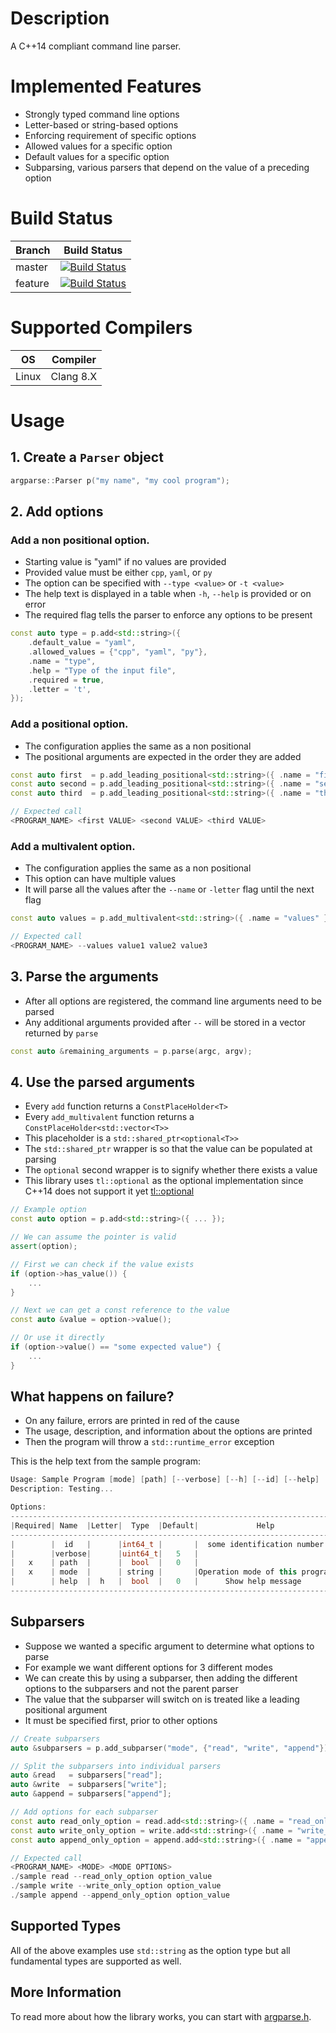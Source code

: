 # Description
A C++14 compliant command line parser.

# Implemented Features
- Strongly typed command line options
- Letter-based or string-based options
- Enforcing requirement of specific options
- Allowed values for a specific option
- Default values for a specific option
- Subparsing, various parsers that depend on the value of a preceding option

# Build Status

Branch  | Build Status
------- | -------
master  | [![Build Status](https://travis-ci.org/jpan127/argparse.svg?branch=master)](https://travis-ci.org/jpan127/argparse)
feature | [![Build Status](https://travis-ci.org/jpan127/argparse.svg?branch=feature)](https://travis-ci.org/jpan127/argparse)

# Supported Compilers

OS     | Compiler
------ | ------
Linux  | Clang 8.X

# Usage

## 1. Create a `Parser` object
```c++
argparse::Parser p("my name", "my cool program");
```

## 2. Add options

### Add a non positional option.

- Starting value is "yaml" if no values are provided
- Provided value must be either `cpp`, `yaml`, or `py`
- The option can be specified with `--type <value>` or `-t <value>`
- The help text is displayed in a table when `-h`, `--help` is provided or on error
- The required flag tells the parser to enforce any options to be present

```c++
const auto type = p.add<std::string>({
    .default_value = "yaml",
    .allowed_values = {"cpp", "yaml", "py"},
    .name = "type",
    .help = "Type of the input file",
    .required = true,
    .letter = 't',
});
```

### Add a positional option.

- The configuration applies the same as a non positional
- The positional arguments are expected in the order they are added

```c++
const auto first  = p.add_leading_positional<std::string>({ .name = "first"  });
const auto second = p.add_leading_positional<std::string>({ .name = "second" });
const auto third  = p.add_leading_positional<std::string>({ .name = "third"  });

// Expected call
<PROGRAM_NAME> <first VALUE> <second VALUE> <third VALUE>
```

### Add a multivalent option.

- The configuration applies the same as a non positional
- This option can have multiple values
- It will parse all the values after the `--name` or `-letter` flag until the next flag

```c++
const auto values = p.add_multivalent<std::string>({ .name = "values" });

// Expected call
<PROGRAM_NAME> --values value1 value2 value3
```

## 3. Parse the arguments

- After all options are registered, the command line arguments need to be parsed
- Any additional arguments provided after `--` will be stored in a vector returned by `parse`

```c++
const auto &remaining_arguments = p.parse(argc, argv);
```

## 4. Use the parsed arguments

- Every `add` function returns a `ConstPlaceHolder<T>`
- Every `add_multivalent` function returns a `ConstPlaceHolder<std::vector<T>>`
- This placeholder is a `std::shared_ptr<optional<T>>`
- The `std::shared_ptr` wrapper is so that the value can be populated at parsing
- The `optional` second wrapper is to signify whether there exists a value
- This library uses `tl::optional` as the optional implementation since C++14 does not support it yet [tl::optional](https://github.com/TartanLlama/optional)

```c++
// Example option
const auto option = p.add<std::string>({ ... });

// We can assume the pointer is valid
assert(option);

// First we can check if the value exists
if (option->has_value()) {
    ...
}

// Next we can get a const reference to the value
const auto &value = option->value();

// Or use it directly
if (option->value() == "some expected value") {
    ...
}
```

## What happens on failure?

- On any failure, errors are printed in red of the cause
- The usage, description, and information about the options are printed
- Then the program will throw a `std::runtime_error` exception

This is the help text from the sample program:

```c++
Usage: Sample Program [mode] [path] [--verbose] [--h] [--id] [--help]
Description: Testing...

Options:
---------------------------------------------------------------------------------------------------
|Required| Name  |Letter|  Type  |Default|             Help             |     Allowed Values      |
---------------------------------------------------------------------------------------------------
|        |  id   |      |int64_t |       |  some identification number  | 1234 , 9999 , 127127127 |
|        |verbose|      |uint64_t|   5   |                              |                         |
|   x    | path  |      |  bool  |   0   |                              |                         |
|   x    | mode  |      | string |       |Operation mode of this program|        a , c , b        |
|        | help  |  h   |  bool  |   0   |      Show help message       |                         |
---------------------------------------------------------------------------------------------------
```

## Subparsers

- Suppose we wanted a specific argument to determine what options to parse
- For example we want different options for 3 different modes
- We can create this by using a subparser, then adding the different options to the subparsers and not the parent parser
- The value that the subparser will switch on is treated like a leading positional argument
- It must be specified first, prior to other options

```c++
// Create subparsers
auto &subparsers = p.add_subparser("mode", {"read", "write", "append"});

// Split the subparsers into individual parsers
auto &read   = subparsers["read"];
auto &write  = subparsers["write"];
auto &append = subparsers["append"];

// Add options for each subparser
const auto read_only_option = read.add<std::string>({ .name = "read_only_option" });
const auto write_only_option = write.add<std::string>({ .name = "write_only_option" });
const auto append_only_option = append.add<std::string>({ .name = "append_only_option" });

// Expected call
<PROGRAM_NAME> <MODE> <MODE OPTIONS>
./sample read --read_only_option option_value
./sample write --write_only_option option_value
./sample append --append_only_option option_value
```

## Supported Types

All of the above examples use `std::string` as the option type but all fundamental types are supported as well.

## More Information

To read more about how the library works, you can start with [argparse.h](argparse/include/argparse.h).
